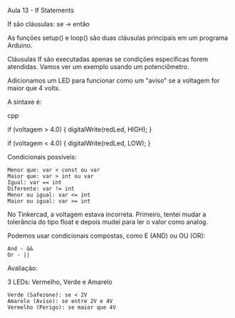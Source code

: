 Aula 13 - If Statements

If são cláusulas: se → então

As funções setup() e loop() são duas cláusulas principais em um programa Arduino.

Cláusulas If são executadas apenas se condições específicas forem atendidas. Vamos ver um exemplo usando um potenciômetro.

Adicionamos um LED para funcionar como um "aviso" se a voltagem for maior que 4 volts.

A sintaxe é:

cpp

if (voltagem > 4.0) {
  digitalWrite(redLed, HIGH);
}

if (voltagem < 4.0) {
  digitalWrite(redLed, LOW);
}

Condicionais possíveis:

    Menor que: var < const ou var
    Maior que: var > int ou var
    Igual: var == int
    Diferente: var != int
    Menor ou igual: var <= int
    Maior ou igual: var >= int

No Tinkercad, a voltagem estava incorreta. Primeiro, tentei mudar a tolerância do tipo float e depois mudei para ler o valor como analog.

Podemos usar condicionais compostas, como E (AND) ou OU (OR):

    And - &&
    Or - ||

Avaliação:

3 LEDs: Vermelho, Verde e Amarelo

    Verde (Safezone): se < 2V
    Amarelo (Aviso): se entre 2V e 4V
    Vermelho (Perigo): se maior que 4V